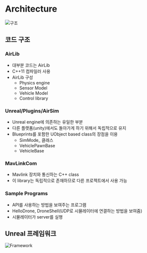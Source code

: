 ﻿# Architecture
![구조](https://microsoft.github.io/AirSim/docs/paper/overview.png)

## 코드 구조
### AirLib
 * 대부분 코드는 AirLib
 * C++11 컴파일러 사용
 * AirLib 구성
   * Physics engine
   * Sensor Model
   * Vehicle Model
   * Control library
 
 ### Unreal/Plugins/AirSim
  * Unreal engine에 의존하는 유일한 부분
  * 다른 플랫폼(unity)에서도 돌아가게 하기 위해서 독립적으로 유지
  * Blueprints를 포함한 UObject based class의 장점을 이용
    * SimMode_ 클래스
    * VehiclePawnBase
    * VehicleBase

### MavLinkCom
 * Mavlink 장치와 통신하는 C++ class
 * 이 library는 독립적으로 존재하므로 다른 프로젝트에서 사용 가능

### Sample Programs
 * API를 사용하는 방법을 보여주는 프로그램
 * HelloDrone, DroneShell(UDP로 시뮬레이터에 연결하는 방법을 보여줌)
 * 시뮬레이터가 server를 실행

## Unreal 프레임워크
 ![Framework](https://microsoft.github.io/AirSim/docs/images/airsim_startup.png)